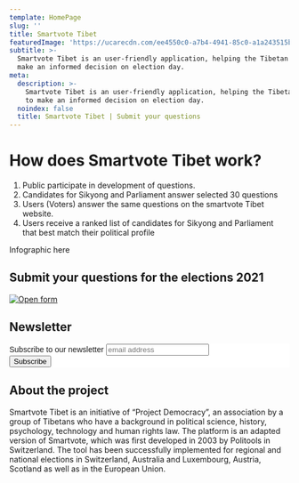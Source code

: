 ```yaml
---
template: HomePage
slug: ''
title: Smartvote Tibet
featuredImage: 'https://ucarecdn.com/ee4550c0-a7b4-4941-85c0-a1a243515baf/'
subtitle: >-
  Smartvote Tibet is an user-friendly application, helping the Tibetan voters to
  make an informed decision on election day.
meta:
  description: >-
    Smartvote Tibet is an user-friendly application, helping the Tibetan voters
    to make an informed decision on election day.
  noindex: false
  title: Smartvote Tibet | Submit your questions
---
```

# How does Smartvote Tibet work?

1. Public participate in development of questions.
2. Candidates for Sikyong and Parliament answer selected 30 questions
3. Users (Voters) answer the same questions on the smartvote Tibet website.
4. Users receive a ranked list of candidates for Sikyong and Parliament that best match their political profile

Infographic here

## Submit your questions for the elections 2021

[![Open form](<>)](https://docs.google.com/forms/d/1cO41xpWCg7u9R9VMn2P2FBLHjmeiJFPTnKrfBo157l0/edit)

## Newsletter

<!-- Begin Mailchimp Signup Form -->
<link href="//cdn-images.mailchimp.com/embedcode/horizontal-slim-10_7.css" rel="stylesheet" type="text/css">
<style type="text/css">
	#mc_embed_signup{background:#fff; clear:left; font:14px Helvetica,Arial,sans-serif; width:100%;}
	/* Add your own Mailchimp form style overrides in your site stylesheet or in this style block.
	   We recommend moving this block and the preceding CSS link to the HEAD of your HTML file. */
</style>
<div id="mc_embed_signup">
<form action="https://smartvote-tibet.us10.list-manage.com/subscribe/post?u=d0f78d2dcf8957b1c6a9afdfc&amp;id=4c1cbf5ece" method="post" id="mc-embedded-subscribe-form" name="mc-embedded-subscribe-form" class="validate" target="_blank" novalidate>
    <div id="mc_embed_signup_scroll">
	<label for="mce-EMAIL">Subscribe to our newsletter</label>
	<input type="email" value="" name="EMAIL" class="email" id="mce-EMAIL" placeholder="email address" required>
    <!-- real people should not fill this in and expect good things - do not remove this or risk form bot signups-->
    <div style="position: absolute; left: -5000px;" aria-hidden="true"><input type="text" name="b_d0f78d2dcf8957b1c6a9afdfc_4c1cbf5ece" tabindex="-1" value=""></div>
    <div class="clear"><input type="submit" value="Subscribe" name="subscribe" id="mc-embedded-subscribe" class="button"></div>
    </div>
</form>
</div>

<!--End mc_embed_signup-->

## About the project

Smartvote Tibet is an initiative of “Project Democracy”, an association by a group of Tibetans who have a background in political science, history, psychology, technology and human rights law. The platform is an adapted version of Smartvote, which was first developed in 2003 by Politools in Switzerland. The tool has been successfully implemented for regional and national elections in Switzerland, Australia and Luxembourg, Austria, Scotland as well as in the European Union.
